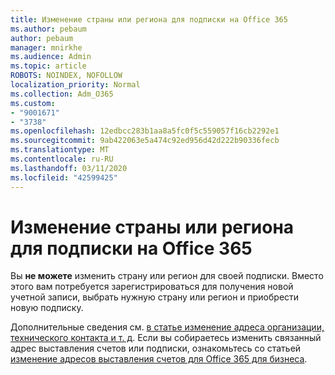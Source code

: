 ```yaml
---
title: Изменение страны или региона для подписки на Office 365
ms.author: pebaum
author: pebaum
manager: mnirkhe
ms.audience: Admin
ms.topic: article
ROBOTS: NOINDEX, NOFOLLOW
localization_priority: Normal
ms.collection: Adm_O365
ms.custom:
- "9001671"
- "3738"
ms.openlocfilehash: 12edbcc283b1aa8a5fc0f5c559057f16cb2292e1
ms.sourcegitcommit: 9ab422063e5a474c92ed956d42d222b90336fecb
ms.translationtype: MT
ms.contentlocale: ru-RU
ms.lasthandoff: 03/11/2020
ms.locfileid: "42599425"
---
```

# <a name="change-the-country-or-region-for-your-office-365-subscription"></a>Изменение страны или региона для подписки на Office 365

Вы **не можете** изменить страну или регион для своей подписки. Вместо этого вам потребуется зарегистрироваться для получения новой учетной записи, выбрать нужную страну или регион и приобрести новую подписку. 

Дополнительные сведения см. [в статье изменение адреса организации, технического контакта и т. д](https://docs.microsoft.com/microsoft-365/admin/manage/change-address-contact-and-more?view=o365-worldwide). Если вы собираетесь изменить связанный адрес выставления счетов или подписки, ознакомьтесь со статьей [изменение адресов выставления счетов для Office 365 для бизнеса](https://docs.microsoft.com/microsoft-365/commerce/billing-and-payments/change-your-billing-addresses?view=o365-worldwide). 
